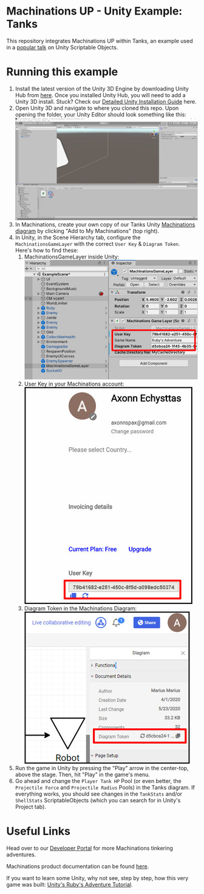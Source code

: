 # Machinations UP - Unity Example: Tanks

This repository integrates Machinations UP within Tanks, an example used in a [popular talk](https://www.youtube.com/watch?v=6vmRwLYWNRo) on Unity Scriptable Objects.

# Running this example

1. Install the latest version of the Unity 3D Engine by downloading Unity Hub from [here](https://store.unity.com/#plans-individual). Once you installed Unity Hub, you will need to add a Unity 3D install. Stuck? Check our [Detailed Unity Installation Guide](README-unity.md) here.
2. Open Unity 3D and navigate to where you cloned this repo. Upon opening the folder, your Unity Editor should look something like this:  
   ![Image of Unity Editor](./readme.md.resources/StartupScene.jpg)
3. In Machinations, create your own copy of our Tanks Unity [Machinations diagram](https://my.machinations.io/public/Tanks-Unity/00cb25e4637ccee9d23799d0bc02befe5) by clicking "Add to My Machinations" (top right).
4. In Unity, in the Scene Hierarchy tab, configure the `MachinationsGameLayer` with the correct `User Key` & `Diagram Token`. Here's how to find these:
   1. MachinationsGameLayer inside Unity:  
      ![Image of MachinationsGameLayer Configuration](./readme.md.resources/MGLConfig.jpg)
   2. User Key in your Machinations account:  
      ![Image of Machinations User Account](./readme.md.resources/MachinationsUserAccount.jpg)
   3. Diagram Token in the Machinations Diagram:  
      ![Image of Machinations Diagram Details](./readme.md.resources/MachinationsDiagramDetails.jpg)
5. Run the game in Unity by pressing the "Play" arrow in the center-top, above the stage. Then, hit "Play" in the game's menu.
6. Go ahead and change the `Player Tank HP` Pool (or even better, the `Projectile Force` and `Projectile Radius` Pools) in the Tanks diagram. If everything works, you should see changes in the `TankStats` and/or `ShellStats` ScriptableObjects (which you can search for in Unity's Project tab).

# Useful Links

Head over to our [Developer Portal](https://developer.machinations.io) for more Machinations tinkering adventures.

Machinations product documentation can be found [here](https://docs.machinations.io).

If you want to learn some Unity, why not see, step by step, how this very game was built: [Unity's Ruby's Adventure Tutorial](https://learn.unity.com/project/ruby-s-2d-rpg).
